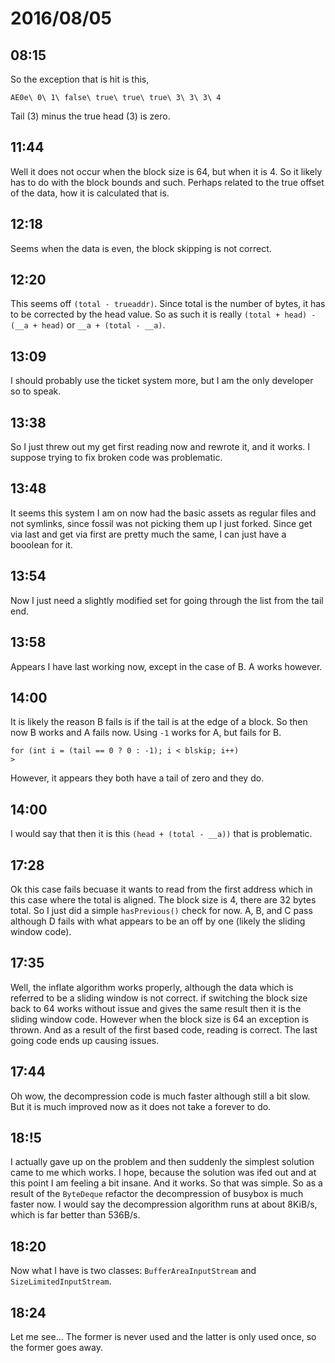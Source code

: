 # 2016/08/05

## 08:15

So the exception that is hit is this,

	AE0e\ 0\ 1\ false\ true\ true\ true\ 3\ 3\ 3\ 4

Tail (3) minus the true head (3) is zero.

## 11:44

Well it does not occur when the block size is 64, but when it is 4. So it
likely has to do with the block bounds and such. Perhaps related to the true
offset of the data, how it is calculated that is.

## 12:18

Seems when the data is even, the block skipping is not correct.

## 12:20

This seems off `(total - trueaddr)`. Since total is the number of bytes, it has
to be corrected by the head value. So as such it is really
`(total + head) - (__a + head)` or `__a + (total - __a)`.

## 13:09

I should probably use the ticket system more, but I am the only developer so
to speak.

## 13:38

So I just threw out my get first reading now and rewrote it, and it works. I
suppose trying to fix broken code was problematic.


## 13:48

It seems this system I am on now had the basic assets as regular files and
not symlinks, since fossil was not picking them up I just forked. Since get
via last and get via first are pretty much the same, I can just have a booolean
for it.

## 13:54

Now I just need a slightly modified set for going through the list from the
tail end.

## 13:58

Appears I have last working now, except in the case of B. A works however.

## 14:00

It is likely the reason B fails is if the tail is at the edge of a block. So
then now B works and A fails now. Using `-1` works for A, but fails for B.

	for (int i = (tail == 0 ? 0 : -1); i < blskip; i++)
	>

However, it appears they both have a tail of zero and they do.

## 14:00

I would say that then it is this `(head + (total - __a))` that is problematic.

## 17:28

Ok this case fails becuase it wants to read from the first address which in
this case where the total is aligned. The block size is 4, there are 32 bytes
total. So I just did a simple `hasPrevious()` check for now. A, B, and C pass
although D fails with what appears to be an off by one (likely the sliding
window code).

## 17:35

Well, the inflate algorithm works properly, although the data which is
referred to be a sliding window is not correct. if switching the block size
back to 64 works without issue and gives the same result then it is the sliding
window code. However when the block size is 64 an exception is thrown. And
as a result of the first based code, reading is correct. The last going code
ends up causing issues.

## 17:44

Oh wow, the decompression code is much faster although still a bit slow. But
it is much improved now as it does not take a forever to do.

## 18:!5

I actually gave up on the problem and then suddenly the simplest solution came
to me which works. I hope, because the solution was ifed out and at this point
I am feeling a bit insane. And it works. So that was simple. So as a result of
the `ByteDeque` refactor the decompression of busybox is much faster now. I
would say the decompression algorithm runs at about 8KiB/s, which is far better
than 536B/s.

## 18:20

Now what I have is two classes: `BufferAreaInputStream` and
`SizeLimitedInputStream`.

## 18:24

Let me see... The former is never used and the latter is only used once, so the
former goes away.

